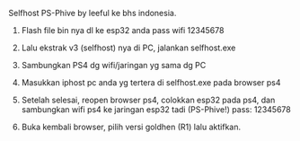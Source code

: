 Selfhost PS-Phive by leeful ke bhs indonesia.

1. Flash file bin nya dl ke esp32 anda pass wifi 12345678
 
2. Lalu ekstrak v3 (selfhost) nya di PC, jalankan selfhost.exe

3. Sambungkan PS4 dg wifi/jaringan yg sama dg PC

4. Masukkan iphost pc anda yg tertera di selfhost.exe pada browser ps4

5. Setelah selesai, reopen browser ps4, colokkan esp32 pada ps4, dan sambungkan wifi ps4 ke jaringan esp32 tadi (PS-Phive!) pass: 12345678

6. Buka kembali browser, pilih versi goldhen (R1) lalu aktifkan.
